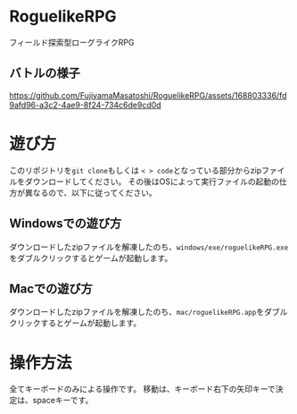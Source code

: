 # RoguelikeRPG
 フィールド探索型ローグライクRPG

## バトルの様子


https://github.com/FujiyamaMasatoshi/RoguelikeRPG/assets/168803336/fd9afd96-a3c2-4ae9-8f24-734c6de9cd0d



# 遊び方
このリポジトリを`git clone`もしくは `< > code`となっている部分からzipファイルをダウンロードしてください。
その後はOSによって実行ファイルの起動の仕方が異なるので、以下に従ってください。

## Windowsでの遊び方
ダウンロードしたzipファイルを解凍したのち、`windows/exe/roguelikeRPG.exe`をダブルクリックするとゲームが起動します。

## Macでの遊び方
ダウンロードしたzipファイルを解凍したのち、`mac/roguelikeRPG.app`をダブルクリックするとゲームが起動します。

# 操作方法
全てキーボードのみによる操作です。
移動は、キーボード右下の矢印キーで決定は、spaceキーです。

